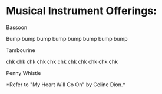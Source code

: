 


<!DOCTYPE html>
<html>
<head>
	<title>Module 2 Solution</title>
    <link href="style.css" rel="stylesheet" type="text/css">
</head>
<body>
<h1>Musical Instrument Offerings:</h1>
<div id="bassoon"> <span>Bassoon</span>
<p>Bump bump bump bump bump bump bump bump</p></div>
</div>
<div id="tambourine"> <span>Tambourine</span> <p>chk chk chk chk chk chk chk chk chk chk chk</p></div>
<div id="whistle"> <span>Penny Whistle</span> <p>*Refer to "My Heart Will Go On" by Celine Dion.*</p></div>
</body>
</html>



